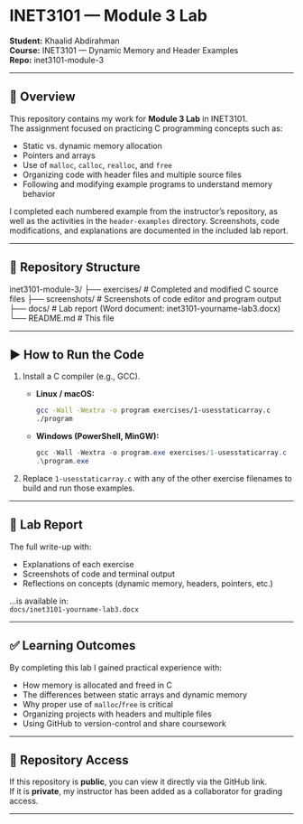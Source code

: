 # INET3101 — Module 3 Lab

**Student:** Khaalid Abdirahman  
**Course:** INET3101 — Dynamic Memory and Header Examples  
**Repo:** inet3101-module-3  

---

## 📖 Overview
This repository contains my work for **Module 3 Lab** in INET3101.  
The assignment focused on practicing C programming concepts such as:
- Static vs. dynamic memory allocation
- Pointers and arrays
- Use of `malloc`, `calloc`, `realloc`, and `free`
- Organizing code with header files and multiple source files
- Following and modifying example programs to understand memory behavior

I completed each numbered example from the instructor’s repository, as well as the activities in the `header-examples` directory. Screenshots, code modifications, and explanations are documented in the included lab report.

---

## 📂 Repository Structure
inet3101-module-3/
├── exercises/ # Completed and modified C source files
├── screenshots/ # Screenshots of code editor and program output
├── docs/ # Lab report (Word document: inet3101-yourname-lab3.docx)
└── README.md # This file



---

## ▶️ How to Run the Code
1. Install a C compiler (e.g., GCC).
   - **Linux / macOS:**  
     ```bash
     gcc -Wall -Wextra -o program exercises/1-usesstaticarray.c
     ./program
     ```
   - **Windows (PowerShell, MinGW):**  
     ```powershell
     gcc -Wall -Wextra -o program.exe exercises/1-usesstaticarray.c
     .\program.exe
     ```

2. Replace `1-usesstaticarray.c` with any of the other exercise filenames to build and run those examples.

---

## 📝 Lab Report
The full write-up with:
- Explanations of each exercise  
- Screenshots of code and terminal output  
- Reflections on concepts (dynamic memory, headers, pointers, etc.)

…is available in:  
`docs/inet3101-yourname-lab3.docx`

---

## ✅ Learning Outcomes
By completing this lab I gained practical experience with:
- How memory is allocated and freed in C
- The differences between static arrays and dynamic memory
- Why proper use of `malloc`/`free` is critical
- Organizing projects with headers and multiple files
- Using GitHub to version-control and share coursework

---

## 🔗 Repository Access
If this repository is **public**, you can view it directly via the GitHub link.  
If it is **private**, my instructor has been added as a collaborator for grading access.

---
